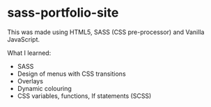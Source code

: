 # sass-portfolio-site

This was made using HTML5, SASS (CSS pre-processor) and Vanilla JavaScript.

What I learned:

* SASS
* Design of menus with CSS transitions
* Overlays
* Dynamic colouring
* CSS variables, functions, If statements (SCSS)
